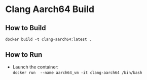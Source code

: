 # Clang Aarch64 Build

## How to Build
`docker build -t clang-aarch64:latest .`

## How to Run
- Launch the container: \
`docker run  --name aarch64_vm -it clang-aarch64 /bin/bash`
